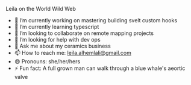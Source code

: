 Leila on the World Wild Web



- 🔭 I’m currently working on mastering building svelt custom hooks
- 🌱 I’m currently learning typescript
- 👯 I’m looking to collaborate on remote mapping projects
- 🤔 I’m looking for help with dev ops
- 💬 Ask me about my ceramics business
- 📫 How to reach me: leila.alhemlali@gmail.com
- 😄 Pronouns: she/her/hers
- ⚡ Fun fact: A full grown man can walk through a blue whale's aeortic valve


